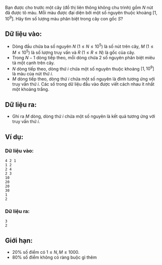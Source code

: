 <!--
**<center>NGUỒN: VOI Training Camp 3H  (Ngày 02/11/2016)</center>**
-->

Bạn được cho trước một cây (đồ thị liên thông không chu trình) gồm $N$ nút đã được tô màu. Mỗi màu được đại diện bởi một số nguyên thuộc khoảng $\left[1,10^9\right]$. Hãy tìm số lượng màu phân biệt trong cây con gốc $S$?

## Dữ liệu vào:
- Dòng đầu chứa ba số nguyên $N$ $\left(1 ≤ N ≤ 10^5\right)$ là số nút trên cây, $M$ $\left(1 ≤ M ≤ 10^5\right)$ là số lượng truy vấn và $R$ $\left(1 ≤ R ≤ N\right)$ là gốc của cây. 
- Trong $N - 1$ dòng tiếp theo, mỗi dòng chứa $2$ số nguyên phân biệt miêu tả một cạnh trên cây.
- $N$ dòng tiếp theo, dòng thứ $i$ chứa một số nguyên thuộc khoảng $\left[1,10^9\right]$ là màu của nút thứ $i$.
- $M$ dòng tiếp theo, dòng thứ $i$ chứa một số nguyên là đỉnh tương ứng với truy vấn thứ $i$.
Các số trong dữ liệu đầu vào được viết cách nhau ít nhất một khoảng trắng.

## Dữ liệu ra:
- Ghi ra $M$ dòng, dòng thứ $i$ chứa một số nguyên là kết quả tương ứng với truy vấn thứ $i$.

## Ví dụ:
### Dữ liệu vào:
```
4 2 1
1 2
2 4
2 3
10
20
20
30
1
2
```

### Dữ liệu ra:
```
3
2
```

## Giới hạn:
- $20\%$ số điểm có $1 ≤ N, M ≤ 1000$.
- $80\%$ số điểm không có ràng buộc gì thêm
